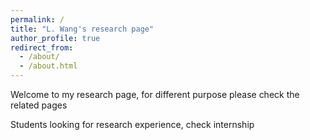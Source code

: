 ```yaml
---
permalink: /
title: "L. Wang's research page"
author_profile: true
redirect_from: 
  - /about/
  - /about.html
---
```


Welcome to my research page, for different purpose please check the related pages

Students looking for research experience, check internship
